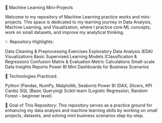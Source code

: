🧠 Machine Learning Mini-Projects

Welcome to my repository of Machine Learning practice works and mini-projects.
This space is dedicated to my learning journey in Data Analysis, Machine Learning, and Visualization, where I practice core ML concepts, work on small datasets, and improve my analytical thinking.

✨ Repository Highlights:

Data Cleaning & Preprocessing Exercises
Exploratory Data Analysis (EDA) Visualizations
Basic Supervised Learning Models (Classification & Regression)
Confusion Matrix & Evaluation Metric Calculations
Small-scale Data Insights Reports
Power BI Mini Dashboards for Business Scenarios

🔧 Technologies Practiced:

Python (Pandas, NumPy, Matplotlib, Seaborn)
Power BI (DAX, Slicers, KPI Cards)
SQL (Basic Querying)
Scikit-learn (Logistic Regression, Random Forest – beginner level)

🚀 Goal of This Repository:
This repository serves as a practice ground for enhancing my data analysis and machine learning skills by working on small projects, datasets, and solving mini business scenarios step-by-step.

